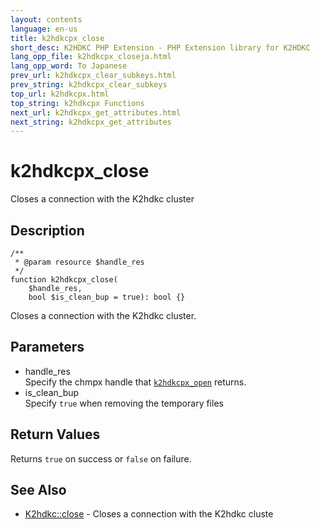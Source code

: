 ```yaml
---
layout: contents
language: en-us
title: k2hdkcpx_close
short_desc: K2HDKC PHP Extension - PHP Extension library for K2HDKC
lang_opp_file: k2hdkcpx_closeja.html
lang_opp_word: To Japanese
prev_url: k2hdkcpx_clear_subkeys.html
prev_string: k2hdkcpx_clear_subkeys
top_url: k2hdkcpx.html
top_string: k2hdkcpx Functions
next_url: k2hdkcpx_get_attributes.html
next_string: k2hdkcpx_get_attributes
---
```


# k2hdkcpx_close
Closes a connection with the K2hdkc cluster

## Description

```
/**
 * @param resource $handle_res
 */
function k2hdkcpx_close(
    $handle_res,
    bool $is_clean_bup = true): bool {}
```

Closes a connection with the K2hdkc cluster.

## Parameters
- handle_res  
Specify the chmpx handle that [`k2hdkcpx_open`](k2hdkcpx_open.html) returns.
- is_clean_bup  
Specify `true` when removing the temporary files


## Return Values
Returns `true` on success or `false` on failure. 

## See Also
- [K2hdkc::close](k2hdkc_class_close.html) - Closes a connection with the K2hdkc cluste
